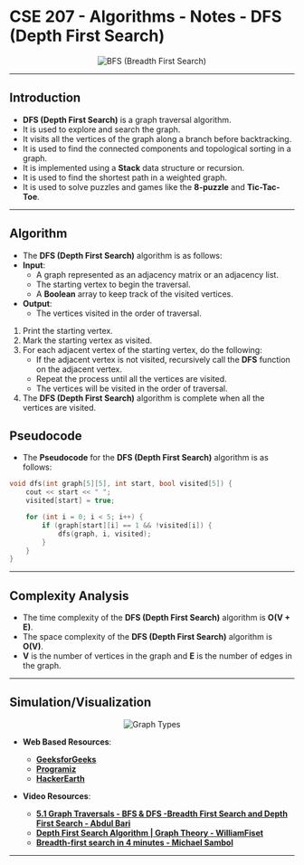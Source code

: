 # **CSE 207 - Algorithms - Notes - DFS (Depth First Search)**

<p align="center">
    <img src="https://upload.wikimedia.org/wikipedia/commons/7/7f/Depth-First-Search.gif" alt="BFS (Breadth First Search)"/>
</p>

---

## **Introduction**

- **DFS (Depth First Search)** is a graph traversal algorithm.
- It is used to explore and search the graph.
- It visits all the vertices of the graph along a branch before backtracking.
- It is used to find the connected components and topological sorting in a graph.
- It is implemented using a **Stack** data structure or recursion.
- It is used to find the shortest path in a weighted graph.
- It is used to solve puzzles and games like the **8-puzzle** and **Tic-Tac-Toe**.

---

## **Algorithm**

- The **DFS (Depth First Search)** algorithm is as follows:
- **Input**:
  - A graph represented as an adjacency matrix or an adjacency list.
  - The starting vertex to begin the traversal.
  - A **Boolean** array to keep track of the visited vertices.
- **Output**:
  - The vertices visited in the order of traversal.

1. Print the starting vertex.
2. Mark the starting vertex as visited.
3. For each adjacent vertex of the starting vertex, do the following:
   - If the adjacent vertex is not visited, recursively call the **DFS** function on the adjacent vertex.
   - Repeat the process until all the vertices are visited.
   - The vertices will be visited in the order of traversal.
4. The **DFS (Depth First Search)** algorithm is complete when all the vertices are visited.

## **Pseudocode**

- The **Pseudocode** for the **DFS (Depth First Search)** algorithm is as follows:

```cpp
void dfs(int graph[5][5], int start, bool visited[5]) {
    cout << start << " ";
    visited[start] = true;

    for (int i = 0; i < 5; i++) {
        if (graph[start][i] == 1 && !visited[i]) {
            dfs(graph, i, visited);
        }
    }
}
```

---

## **Complexity Analysis**

- The time complexity of the **DFS (Depth First Search)** algorithm is **O(V + E)**.
- The space complexity of the **DFS (Depth First Search)** algorithm is **O(V)**.
- **V** is the number of vertices in the graph and **E** is the number of edges in the graph.

---

## **Simulation/Visualization**

<p align="center">
    <img src="https://inginious.org/course/competitive-programming/graphs-dfs/dfs.gif" alt="Graph Types"/>
</p>

- **Web Based Resources**:
  - [**GeeksforGeeks**](https://www.geeksforgeeks.org/depth-first-search-or-dfs-for-a-graph/)
  - [**Programiz**](https://www.programiz.com/dsa/graph-dfs)
  - [**HackerEarth**](https://www.hackerearth.com/practice/algorithms/graphs/depth-first-search/tutorial/)

- **Video Resources**:
  - [**5.1 Graph Traversals - BFS & DFS -Breadth First Search and Depth First Search - Abdul Bari**](https://www.youtube.com/watch?v=pcKY4hjDrxk)
  - [**Depth First Search Algorithm | Graph Theory - WilliamFiset**](https://www.youtube.com/watch?v=7fujbpJ0LB4)
  - [**Breadth-first search in 4 minutes - Michael Sambol**](https://www.youtube.com/watch?v=Urx87-NMm6c)

---
